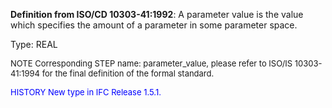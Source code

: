 ﻿**Definition from ISO/CD 10303-41:1992**: A parameter value is the value which specifies the amount of a parameter in some parameter space.

Type: REAL

> <font size="-1">
  NOTE Corresponding STEP name: parameter_value, please refer to ISO/IS 10303-41:1994
  for the final definition of the formal standard.
</font>

> <font size="-1" color="#0000FF">
  HISTORY New type in IFC Release 1.5.1.
</font>